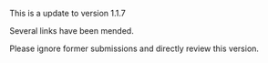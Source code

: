 This is a update to version 1.1.7

Several links have been mended.

Please ignore former submissions and directly review this version.
